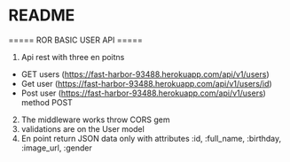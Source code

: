 # README

 ===== ROR BASIC USER API =====
 
 1. Api rest with three en poitns 
 - GET users (https://fast-harbor-93488.herokuapp.com/api/v1/users)
 - Get user (https://fast-harbor-93488.herokuapp.com/api/v1/users/id)
 - Post user (https://fast-harbor-93488.herokuapp.com/api/v1/users) method POST

2. The middleware works throw CORS gem
3. validations are on the User model
4. En point return JSON data only with attributes :id, :full_name, :birthday, :image_url, :gender

